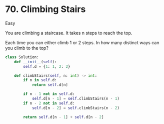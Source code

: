 # 70. Climbing Stairs

Easy

You are climbing a staircase. It takes n steps to reach the top.

Each time you can either climb 1 or 2 steps. In how many distinct ways can you climb to the top?

```python
class Solution:
    def __init__(self):
        self.d = {1: 1, 2: 2}

    def climbStairs(self, n: int) -> int:
        if n in self.d:
            return self.d[n]

        if n - 1 not in self.d:
            self.d[n - 1] = self.climbStairs(n - 1)
        if n - 2 not in self.d:
            self.d[n - 2] = self.climbStairs(n - 2)

        return self.d[n - 1] + self.d[n - 2]
```
